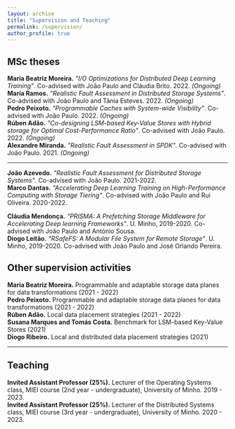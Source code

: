 ```yaml
---
layout: archive
title: "Supervision and Teaching" 
permalink: /supervision/
author_profile: true
---
```


## MSc theses
**Maria Beatriz Moreira.** *"I/O Optimizations for Distributed Deep Learning Training"*. Co-advised with João Paulo and Cláudia Brito. 2022. *(Ongoing)*    
**Maria Ramos.** *"Realistic Fault Assessment in Distributed Storage Systems"*. Co-advised with João Paulo and Tânia Esteves. 2022. *(Ongoing)*    
**Pedro Peixoto.** *"Programmable Caches with System-wide Visibility"*. Co-advised with João Paulo. 2022. *(Ongoing)*    
**Rúben Adão.** *"Co-designing LSM-based Key-Value Stores with Hybrid storage for Optimal Cost-Performance Ratio"*. Co-advised with João Paulo. 2022. *(Ongoing)*    
**Alexandre Miranda.** *"Realistic Fault Assessment in SPDK"*. Co-advised with João Paulo. 2021. *(Ongoing)*    

<!-- **Alberto Faria.** *"Software-Defined Storage Control for Containerized HPC Applications"*. Co-advised with João Paulo and António Sousa. 2020. *(Ongoing)*     -->

***

**João Azevedo.** *"Realistic Fault Assessment for Distributed Storage Systems"*. Co-advised with João Paulo. 2021-2022.    
**Marco Dantas.** *"Accelerating Deep Learning Training on High-Performance Computing with Storage Tiering"*. Co-advised with João Paulo and Rui Oliveira. 2020-2022.    
<!-- (20 out of 20) -->
**Cláudia Mendonça.** *"PRISMA: A Prefetching Storage Middleware for Accelerating Deep learning Frameworks"*. U. Minho, 2019-2020. Co-advised with João Paulo and António Sousa.    
**Diogo Leitão.** *"RSafeFS: A Modular File System for Remote Storage"*. U. Minho, 2019-2020. Co-advised with João Paulo and José Orlando Pereira.     


## Other supervision activities
**Maria Beatriz Moreira.** Programmable and adaptable storage data planes for data transformations (2021 - 2022)     
**Pedro Peixoto.** Programmable and adaptable storage data planes for data transformations (2021 - 2022)     
**Rúben Adão.** Local data placement strategies (2021 - 2022)     
**Susana Marques and Tomás Costa.** Benchmark for LSM-based Key-Value Stores (2021)              
**Diogo Ribeiro.** Local and distributed data placement strategies (2021)    

***

## Teaching 
**Invited Assistant Professor (25%).** Lecturer of the Operating Systems class, MIEI course (2nd year - undergraduate), University of Minho. 2019 - 2023.    
**Invited Assistant Professor (25%).** Lecturer of the Distributed Systems class, MIEI course (3rd year - undergraduate), University of Minho. 2020 - 2023.    
